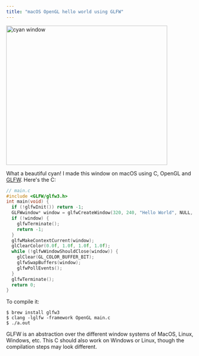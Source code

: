 ```yaml
---
title: "macOS OpenGL hello world using GLFW"
---
```


<p><img alt="cyan window" src="{% link assets/2017-10-14/window.png %}" style="width: 432px; height: 374px;"/></p>

What a beautiful cyan!
I made this window on macOS using C, OpenGL and [GLFW](http://www.glfw.org/).
Here's the C:

```c
// main.c
#include <GLFW/glfw3.h>
int main(void) {
  if (!glfwInit()) return -1;
  GLFWwindow* window = glfwCreateWindow(320, 240, "Hello World", NULL, NULL);
  if (!window) {
    glfwTerminate();
    return -1;
  }
  glfwMakeContextCurrent(window);
  glClearColor(0.0f, 1.0f, 1.0f, 1.0f);
  while (!glfwWindowShouldClose(window)) {
    glClear(GL_COLOR_BUFFER_BIT);
    glfwSwapBuffers(window);
    glfwPollEvents();
  }
  glfwTerminate();
  return 0;
}
```

To compile it:

```
$ brew install glfw3
$ clang -lglfw -framework OpenGL main.c
$ ./a.out
```

GLFW is an abstraction over the different window systems of MacOS, Linux, Windows, etc.
This C should also work on Windows or Linux,
though the compilation steps may look different.
